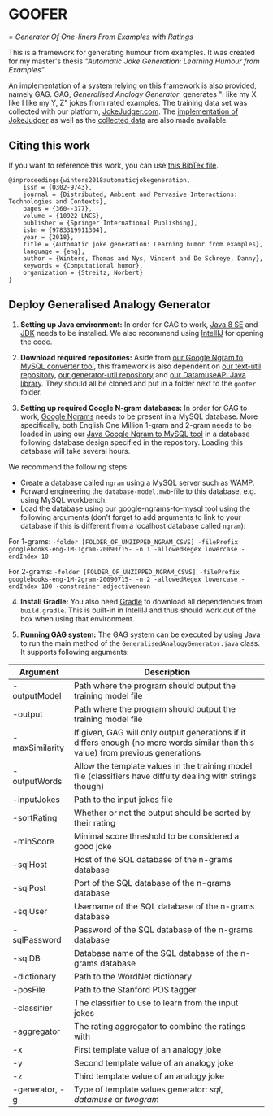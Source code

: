 # GOOFER
*= Generator Of One-liners From Examples with Ratings*

This is a framework for generating humour from examples.
It was created for my master's thesis *"Automatic Joke Generation: Learning Humour from Examples"*.

An implementation of a system relying on this framework is also provided, namely GAG.
GAG, *Generalised Analogy Generator*, generates "I like my X like I like my Y, Z" jokes from rated examples.
The training data set was collected with our platform, [JokeJudger.com](http://jokejudger.com).
The [implementation of JokeJudger](https://github.com/TWinters/JokeJudger) as well as the [collected data](https://github.com/TWinters/JokeJudger-Data) are also made available.

## Citing this work

If you want to reference this work, you can use [this BibTex file](https://github.com/TWinters/goofer/blob/master/reference.bib).
```
@inproceedings{winters2018automaticjokegeneration,
    issn = {0302-9743},
    journal = {Distributed, Ambient and Pervasive Interactions: Technologies and Contexts},
    pages = {360--377},
    volume = {10922 LNCS},
    publisher = {Springer International Publishing},
    isbn = {9783319911304},
    year = {2018},
    title = {Automatic joke generation: Learning humor from examples},
    language = {eng},
    author = {Winters, Thomas and Nys, Vincent and De Schreye, Danny},
    keywords = {Computational humor},
    organization = {Streitz, Norbert}
}
```

## Deploy Generalised Analogy Generator

1. **Setting up Java environment:**
In order for GAG to work, [Java 8 SE](http://www.oracle.com/technetwork/java/javase/downloads/jre8-downloads-2133155.html)
and [JDK](http://www.oracle.com/technetwork/java/javase/downloads/jdk8-downloads-2133151.html) needs to be installed.
We also recommend using [IntellIJ](https://www.jetbrains.com/idea/) for opening the code.

2. **Download required repositories:**
Aside from [our Google Ngram to MySQL converter tool](https://github.com/TWinters/google-ngrams-to-mysql),
this framework is also dependent on [our text-util repository](https://github.com/TWinters/text-util),
[our generator-util repository](https://github.com/TWinters/generator-util)
and [our DatamuseAPI Java library](https://github.com/TWinters/datamuse-java).
They should all be cloned and put in a folder next to the `goofer` folder.

3. **Setting up required Google N-gram databases:**
In order for GAG to work, [Google Ngrams](https://storage.googleapis.com/books/ngrams/books/datasetsv2.html) needs to be present
in a MySQL database.
More specifically, both English One Million 1-gram and 2-gram needs to be loaded in
using our [Java Google Ngram to MySQL tool](https://github.com/TWinters/google-ngrams-to-mysql) in a database following database
design specified in the repository. Loading this database will take several hours.

We recommend the following steps:
* Create a database called `ngram` using a MySQL server such as WAMP.
* Forward engineering the `database-model.mwb`-file to this database, e.g. using MySQL workbench.
* Load the database using our [google-ngrams-to-mysql](https://github.com/TWinters/google-ngrams-to-mysql) tool using
the following arguments (don't forget to add arguments to link to your database if this is different from a localhost database called `ngram`):

For 1-grams:
`-folder [FOLDER_OF_UNZIPPED_NGRAM_CSVS] -filePrefix googlebooks-eng-1M-1gram-20090715- -n 1 -allowedRegex lowercase -endIndex 10`

For 2-grams:
`-folder [FOLDER_OF_UNZIPPED_NGRAM_CSVS] -filePrefix googlebooks-eng-1M-2gram-20090715- -n 2 -allowedRegex lowercase -endIndex 100 -constrainer adjectivenoun`


4. **Install Gradle:** You also need  [Gradle](https://gradle.org/) to download all dependencies from `build.gradle`.
This is built-in in IntellIJ and thus should work out of the box when using that environment.


5. **Running GAG system:**
The GAG system can be executed by using Java to run the main method of the `GeneralisedAnalogyGenerator.java` class.
It supports following arguments:

| Argument               | Description               |
| ---------------------- | ------------------------- |
| -outputModel | Path where the program should output the training model file |
| -output | Path where the program should output the training model file |
| -maxSimilarity | If given, GAG will only output generations if it differs enough (no more words similar than this value) from previous generations |
| -outputWords | Allow the template values in the training model file (classifiers have diffulty dealing with strings though) |
| -inputJokes | Path to the input jokes file |
| -sortRating| Whether or not the output should be sorted by their rating |
| -minScore | Minimal score threshold to be considered a good joke |
| -sqlHost | Host of the SQL database of the n-grams database |
| -sqlPost | Port of the SQL database of the n-grams database |
| -sqlUser | Username of the SQL database of the n-grams database |
| -sqlPassword | Password of the SQL database of the n-grams database |
| -sqlDB | Database name of the SQL database of the n-grams database |
| -dictionary | Path to the WordNet dictionary |
| -posFile | Path to the Stanford POS tagger |
| -classifier | The classifier to use to learn from the input jokes |
| -aggregator | The rating aggregator to combine the ratings with |
| -x | First template value of an analogy joke |
| -y | Second template value of an analogy joke |
| -z | Third template value of an analogy joke |
| -generator, -g | Type of template values generator: *sql*, *datamuse* or *twogram* |

